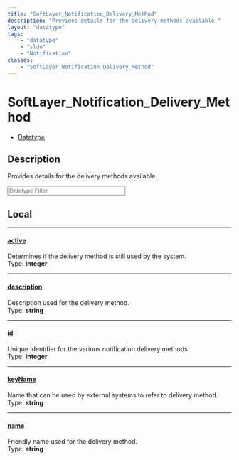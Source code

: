 ```yaml
---
title: "SoftLayer_Notification_Delivery_Method"
description: "Provides details for the delivery methods available."
layout: "datatype"
tags:
    - "datatype"
    - "sldn"
    - "Notification"
classes:
    - "SoftLayer_Notification_Delivery_Method"
---
```


# SoftLayer_Notification_Delivery_Method
<div id='service-datatype'>
    <ul id='sldn-reference-tabs'>
        <li id='datatype'> <a href='/reference/datatypes/SoftLayer_Notification_Delivery_Method' >Datatype</a></li>
    </ul>
</div>

## Description 
Provides details for the delivery methods available. 





<!-- Filer BEGIN -->
<div class="view-filters">
        <div class="clearfix">
            <div class="search-input-box">
                <input placeholder="Datatype Filter" onkeyup="titleSearch(inputId='prop-input', divId='properties', elementClass='prop-row')" 
                    type="text" id="prop-input" value="" size="30" maxlength="128" class="form-text">
            </div>
        </div>
</div>
<!-- Filer END -->

<div id="properties" class="content">
<div id="localProperties" class="prop-content" >

## Local
<div class="prop-row">

-----
[active]: #active
#### [active]
Determines if the delivery method is still used by the system.   
<span class="type-label">Type: </span>**integer**


</div>
<div class="prop-row">

-----
[description]: #description
#### [description]
Description used for the delivery method.   
<span class="type-label">Type: </span>**string**


</div>
<div class="prop-row">

-----
[id]: #id
#### [id]
Unique identifier for the various notification delivery methods.   
<span class="type-label">Type: </span>**integer**


</div>
<div class="prop-row">

-----
[keyName]: #keyname
#### [keyName]
Name that can be used by external systems to refer to delivery method.   
<span class="type-label">Type: </span>**string**


</div>
<div class="prop-row">

-----
[name]: #name
#### [name]
Friendly name used for the delivery method.   
<span class="type-label">Type: </span>**string**


</div>
</div>
<!-- LOCAL PROPERTY END -->

</div>


